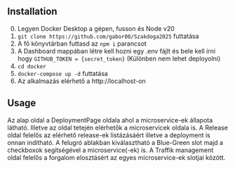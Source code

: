 ## Installation 

0. Legyen Docker Desktop a gépen, fusson és Node v20
1. `git clone https://github.com/gabor00/Szakdoga2025` futtatása
2. A fő könyvtárban futtasd az `npm i` parancsot
3. A Dashboard mappában létre kell hozni egy .env fájlt és bele kell írni hogy `GITHUB_TOKEN = {secret_token}` (Különben nem lehet deployolni)
4. `cd docker`
5. `docker-compose up -d` futtatása
6. Az alkalmazás elérhető a http://localhost-on


## Usage

Az alap oldal a DeploymentPage oldala ahol a microservice-ek állapota látható. Illetve az oldal tetején elérhetők a microservicek oldala is.
A Release oldal felelős az elérhető release-ek listázásáért illetve a deployment is onnan indítható. 
A felugró ablakban kiválasztható a Blue-Green slot majd a checkboxok segítségével a microservice(-ek) is.
A Traffik management oldal felelős a forgalom elosztásért az egyes microservice-ek slotjai között.

